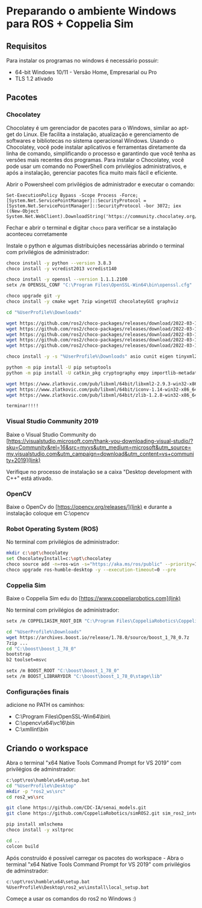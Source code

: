 # Preparando o ambiente Windows para ROS + Coppelia Sim

## Requisitos

Para instalar os programas no windows é necessário possuir:

- 64-bit Windows 10/11 - Versão Home, Empresarial ou Pro
- TLS 1.2 ativado

## Pacotes

### Chocolatey

Chocolatey é um gerenciador de pacotes para o Windows, similar ao apt-get do Linux. Ele facilita a instalação, atualização e gerenciamento de softwares e bibliotecas no sistema operacional Windows. Usando o Chocolatey, você pode instalar aplicativos e ferramentas diretamente da linha de comando, simplificando o processo e garantindo que você tenha as versões mais recentes dos programas. Para instalar o Chocolatey, você pode usar um comando no PowerShell com privilégios administrativos, e após a instalação, gerenciar pacotes fica muito mais fácil e eficiente.

Abrir o Powersheel com privilégios de administrador e executar o comando: 

```sheel
Set-ExecutionPolicy Bypass -Scope Process -Force; [System.Net.ServicePointManager]::SecurityProtocol = [System.Net.ServicePointManager]::SecurityProtocol -bor 3072; iex ((New-Object System.Net.WebClient).DownloadString('https://community.chocolatey.org/install.ps1'))
```

Fechar e abrir o terminal e digitar ```choco``` para verificar se a instalação aconteceu corretamente

Instale o python e algumas distribuições necessárias abrindo o terminal com privilégios de administrador:

```bash
choco install -y python --version 3.8.3
choco install -y vcredist2013 vcredist140

choco install -y openssl --version 1.1.1.2100
setx /m OPENSSL_CONF "C:\Program Files\OpenSSL-Win64\bin\openssl.cfg"

choco upgrade git -y
choco install -y cmake wget 7zip wingetUI chocolateyGUI graphviz

cd "%UserProfile%\Downloads"

wget https://github.com/ros2/choco-packages/releases/download/2022-03-15/asio.1.12.1.nupkg
wget https://github.com/ros2/choco-packages/releases/download/2022-03-15/bullet.3.17.nupkg
wget https://github.com/ros2/choco-packages/releases/download/2022-03-15/cunit.2.1.3.nupkg
wget https://github.com/ros2/choco-packages/releases/download/2022-03-15/eigen.3.3.4.nupkg
wget https://github.com/ros2/choco-packages/releases/download/2022-03-15/tinyxml2.6.0.0.nupkg

choco install -y -s "%UserProfile%\Downloads" asio cunit eigen tinyxml2 bullet

python -m pip install -U pip setuptools
python -m pip install -U catkin_pkg cryptography empy importlib-metadata jsonschema lark==1.1.1 lxml matplotlib netifaces numpy opencv-python PyQt5 pillow psutil pycairo pydot pyparsing==2.4.7 pytest pyyaml rosdistro

wget https://www.zlatkovic.com/pub/libxml/64bit/libxml2-2.9.3-win32-x86_64.7z
wget https://www.zlatkovic.com/pub/libxml/64bit/iconv-1.14-win32-x86_64.7z
wget https://www.zlatkovic.com/pub/libxml/64bit/zlib-1.2.8-win32-x86_64.7z

terminar!!!!
```

### Visual Studio Community 2019

Baixe o Visual Studio Community do [https://visualstudio.microsoft.com/thank-you-downloading-visual-studio/?sku=Community&rel=16&src=myvs&utm_medium=microsoft&utm_source=my.visualstudio.com&utm_campaign=download&utm_content=vs+community+2019](link)

Verifique no processo de instalação se a caixa "Desktop development with C++" está ativado.

### OpenCV 

Baixe o OpenCv do [https://opencv.org/releases/](link) e durante a instalação coloque em C:\opencv

### Robot Operating System (ROS)

No terminal com privilégios de administrador: 

```bash
mkdir c:\opt\chocolatey
set ChocolateyInstall=c:\opt\chocolatey
choco source add -n=ros-win -s="https://aka.ms/ros/public" --priority=1
choco upgrade ros-humble-desktop -y --execution-timeout=0 --pre
```

### Coppelia Sim

Baixe o Coppelia Sim edu do [https://www.coppeliarobotics.com](link)

No terminal com privilégios de administrador: 

```bash
setx /m COPPELIASIM_ROOT_DIR "C:\Program Files\CoppeliaRobotics\CoppeliaSimEdu"

cd "%UserProfile%\Downloads"
wget https://archives.boost.io/release/1.78.0/source/boost_1_78_0.7z
7zip ...
cd "C:\boost\boost_1_78_0"
bootstrap
b2 toolset=msvc

setx /m BOOST_ROOT "C:\boost\boost_1_78_0"
setx /m BOOST_LIBRARYDIR "C:\boost\boost_1_78_0\stage\lib"
```

### Configurações finais

adicione no PATH os caminhos:

- C:\Program Files\OpenSSL-Win64\bin\
- C:\opencv\x64\vc16\bin
- C:\xmllint\bin

## Criando o workspace

Abra o terminal "x64 Native Tools Command Prompt for VS 2019" com privilégios de adminstrador:

```bash
c:\opt\ros\humble\x64\setup.bat
cd "%UserProfile%\Desktop" 
mkdir -p "ros2_ws\src"
cd ros2_ws\src

git clone https://github.com/CDC-IA/senai_models.git
git clone https://github.com/CoppeliaRobotics/simROS2.git sim_ros2_interface

pip install xmlschema
choco install -y xsltproc

cd ..
colcon build
```

Após construído é possível carregar os pacotes do workspace - Abra o terminal "x64 Native Tools Command Prompt for VS 2019" com privilégios de adminstrador:

```bash
c:\opt\ros\humble\x64\setup.bat
%UserProfile%\Desktop\ros2_ws\install\local_setup.bat 
```

Começe a usar os comandos do ros2 no Windows :)